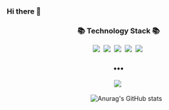 ### Hi there 👋

<!--
**jinwooseok/jinwooseok** is a ✨ _special_ ✨ repository because its `README.md` (this file) appears on your GitHub profile.

Here are some ideas to get you started:

- 🔭 I’m currently working on ...
- 🌱 I’m currently learning ...
- 👯 I’m looking to collaborate on ...
- 🤔 I’m looking for help with ...
- 💬 Ask me about ...
- 📫 How to reach me: ...
- 😄 Pronouns: ...
- ⚡ Fun fact: ...
-->

<h3 align="center">📚 Technology Stack 📚</h3>
<p align="center">
  <img src="https://img.shields.io/badge/-Python-blue"/>&nbsp
  <img src="https://img.shields.io/badge/-Nginx-yellowgreen"/>&nbsp
  <img src="https://img.shields.io/badge/-Docker-yellow"/>&nbsp
  <img src="https://img.shields.io/badge/-Git-black"/>&nbsp
  <img src="https://img.shields.io/badge/-Django-green"/>&nbsp
  
</p>

<h3 align="center">•••</h3>

<p align="center">
  <a href="https://southern-pamphlet-8d8.notion.site/f85a823919ad4117aa90f3f18c1ac899"><img src="https://img.shields.io/badge/Notion%20Blog-262626?style=flat-square&logo=D-Wave Systems&logoColor=white&link=https://newwisdom.tistory.com"/></a>&nbsp
  
  
  &nbsp;&nbsp;&nbsp;&nbsp;&nbsp;&nbsp;&nbsp;&nbsp;&nbsp;&nbsp;&nbsp;&nbsp;&nbsp;&nbsp;&nbsp;&nbsp;&nbsp;&nbsp;&nbsp;&nbsp;&nbsp;&nbsp;&nbsp;&nbsp;&nbsp;&nbsp;&nbsp;&nbsp;&nbsp;&nbsp;&nbsp;&nbsp;&nbsp;&nbsp;&nbsp;&nbsp;&nbsp;&nbsp;&nbsp;&nbsp;&nbsp;&nbsp;&nbsp;&nbsp;&nbsp;&nbsp;&nbsp;
  ![Anurag's GitHub stats](https://github-readme-stats.vercel.app/api?username=jinwooseok&show_icons=true&theme=buefy)
